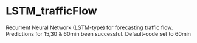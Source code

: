 # LSTM_trafficFlow
Recurrent Neural Network (LSTM-type) for forecasting traffic flow. Predictions for 15,30 &amp; 60min been successful. Default-code set to 60min
